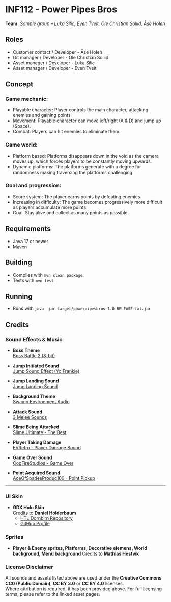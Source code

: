 # INF112 - Power Pipes Bros
**Team:** *Sample group* – *Luka Silic, Even Tveit, Ole Christian Sollid, Åse Holen*

## Roles
- Customer contact / Developer - Åse Holen
- Git manager / Developer - Ole Christian Sollid
- Asset manager / Developer - Luka Silic
- Asset manager / Developer - Even Tveit

## Concept

### Game mechanic:
- Playable character: Player controls the main character, attacking enemies and gaining points
- Movement: Playable character can move left/right (A & D) and jump up (Space).
- Combat: Players can hit enemies to eliminate them.

### Game world:
- Platform based: Platforms disappears down in the void as the camera moves up, which forces players to be constantly moving upwards.
- Dynamic platforms: The platforms generate with a degree for randomness making traversing the platforms challenging.

### Goal and progression:
- Score system: The player earns points by defeating enemies.
- Increasing in difficulty: The game becomes progressively more difficult as players accumulate more points.
- Goal: Stay alive and collect as many points as possible.


## Requirements
- Java 17 or newer
- Maven 

## Building
* Compiles with `mvn clean package`.
* Tests with `mvn test`

## Running
* Runs with `java -jar target/powerpipesbros-1.0-RELEASE-fat.jar`

## Credits

### Sound Effects & Music


- **Boss Theme**  
  [Boss Battle 2 (8-bit)](https://opengameart.org/content/boss-battle-2-8-bit)

- **Jump Initiated Sound**  
  [Jump Sound Effect (Yo Frankie)](https://opengameart.org/content/jump-sound-effect-yo-frankie)

- **Jump Landing Sound**  
  [Jump Landing Sound](https://opengameart.org/content/jump-landing-sound)

- **Background Theme**  
  [Swamp Environment Audio](https://opengameart.org/content/swamp-environment-audio)

- **Attack Sound**  
  [3 Melee Sounds](https://opengameart.org/content/3-melee-sounds)

- **Slime Being Attacked**  
  [Slime Ultimate - The Best](https://opengameart.org/content/slime-ultimate-the-best)

- **Player Taking Damage**  
  [EVRetro - Player Damage Sound](https://freesound.org/people/EVRetro/sounds/501104/)

- **Game Over Sound**  
  [CogFireStudios - Game Over](https://freesound.org/people/CogFireStudios/sounds/676811/)

- **Point Acquired Sound**  
  [AceOfSpadesProduc100 - Point Pickup](https://freesound.org/people/AceOfSpadesProduc100/sounds/341695/)

---

### UI Skin

- **GDX Holo Skin**  
  Credits to **Daniel Holderbaum**  
  - [HTL Dornbirn Repository](https://git.it-bi.htldornbirn.vol.at/mschwaer/libgdx_diverse/-/tree/5c609168e3eed3cc684a79e6548104fed66f4ce7/android/assets/skin/gdx-holo)  
  - [GitHub Profile](https://github.com/nooone)

### Sprites

- **Player & Enemy sprites, Platforms, Decorative elemens, World background, Menu background**
  Credits to **Mathias Hestvik**

### License Disclaimer

All sounds and assets listed above are used under the **Creative Commons CC0 (Public Domain)**, **CC BY 3.0** or **CC BY 4.0** licenses.  
Where attribution is required, it has been provided above. For full licensing terms, please refer to the linked asset pages.